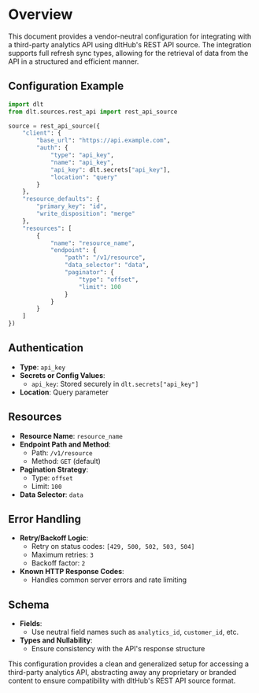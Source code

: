 # Overview

This document provides a vendor-neutral configuration for integrating with a third-party analytics API using dltHub's REST API source. The integration supports full refresh sync types, allowing for the retrieval of data from the API in a structured and efficient manner.

## Configuration Example

```python
import dlt
from dlt.sources.rest_api import rest_api_source

source = rest_api_source({
    "client": {
        "base_url": "https://api.example.com",
        "auth": {
            "type": "api_key",
            "name": "api_key",
            "api_key": dlt.secrets["api_key"],
            "location": "query"
        }
    },
    "resource_defaults": {
        "primary_key": "id",
        "write_disposition": "merge"
    },
    "resources": [
        {
            "name": "resource_name",
            "endpoint": {
                "path": "/v1/resource",
                "data_selector": "data",
                "paginator": {
                    "type": "offset",
                    "limit": 100
                }
            }
        }
    ]
})
```

## Authentication

- **Type**: `api_key`
- **Secrets or Config Values**: 
  - `api_key`: Stored securely in `dlt.secrets["api_key"]`
- **Location**: Query parameter

## Resources

- **Resource Name**: `resource_name`
- **Endpoint Path and Method**: 
  - Path: `/v1/resource`
  - Method: `GET` (default)
- **Pagination Strategy**: 
  - Type: `offset`
  - Limit: `100`
- **Data Selector**: `data`

## Error Handling

- **Retry/Backoff Logic**: 
  - Retry on status codes: `[429, 500, 502, 503, 504]`
  - Maximum retries: `3`
  - Backoff factor: `2`
- **Known HTTP Response Codes**: 
  - Handles common server errors and rate limiting

## Schema

- **Fields**: 
  - Use neutral field names such as `analytics_id`, `customer_id`, etc.
- **Types and Nullability**: 
  - Ensure consistency with the API's response structure

This configuration provides a clean and generalized setup for accessing a third-party analytics API, abstracting away any proprietary or branded content to ensure compatibility with dltHub's REST API source format.